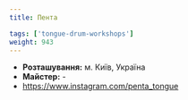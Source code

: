 ```yaml
---
title: Пента

tags: ['tongue-drum-workshops']
weight: 943
---
```



- **Розташування:** м. Київ, Україна
- **Майстер:** -
- https://www.instagram.com/penta_tongue

